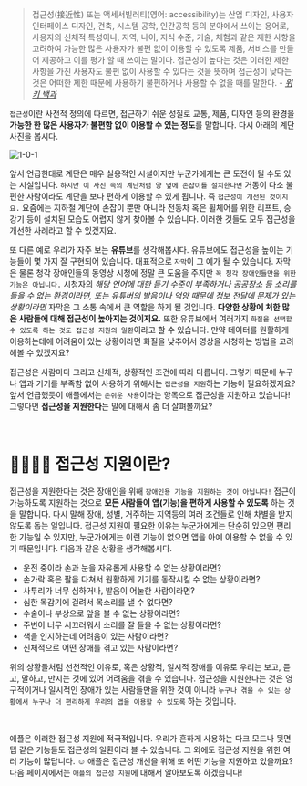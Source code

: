

> 접근성(接近性) 또는 액세서빌러티(영어: accessibility)는 산업 디자인, 사용자 인터페이스 디자인, 건축, 시스템 공학, 인간공학 등의 분야에서 쓰이는 용어로, 사용자의 신체적 특성이나, 지역, 나이, 지식 수준, 기술, 체험과 같은 제한 사항을 고려하여 가능한 많은 사용자가 불편 없이 이용할 수 있도록 제품, 서비스를 만들어 제공하고 이를 평가 할 때 쓰이는 말이다. 접근성이 높다는 것은 이러한 제한 사항을 가진 사용자도 불편 없이 사용할 수 있다는 것을 뜻하며 접근성이 낮다는 것은 어떠한 제한 때문에 사용하기 불편하거나 사용할 수 없을 때를 말한다. *- [위키 백과](https://ko.wikipedia.org/wiki/접근성)*

`접근성`이란 사전적 정의에 따르면, 접근하기 쉬운 성질로 교통, 제품, 디자인 등의 환경을 **가능한 한 많은 사용자가 불편함 없이 이용할 수 있는 정도**를 말합니다. 다시 아래의 계단 사진을 봅시다. <br>

![1-0-1](https://user-images.githubusercontent.com/73867548/138904483-8f22bba3-694e-4805-9974-aee254e32dae.jpg)


앞서 언급한대로 계단은 매우 실용적인 시설이지만 누군가에게는 큰 도전이 될 수도 있는 시설입니다. `하지만 이 사진 속의 계단처럼 양 옆에 손잡이를 설치한다면` 거동이 다소 불편한 사람이라도 계단을 보다 편하게 이용할 수 있게 됩니다. 즉 `접근성이 개선된 것이지요.` 요즘에는 지하철 계단에 손잡이 뿐만 아니라 전동차 혹은 휠체어를 위한 리프트, 승강기 등이 설치된 모습도 어렵지 않게 찾아볼 수 있습니다. 이러한 것들도 모두 접근성을 개선한 사례라고 할 수 있겠지요. <br>

또 다른 예로 우리가 자주 보는 **유튜브**를 생각해봅시다. 유튜브에도 접근성을 높이는 기능들이 몇 가지 잘 구현되어 있습니다. 대표적으로 `자막`이 그 예가 될 수 있습니다. 자막은 물론 청각 장애인들의 동영상 시청에 정말 큰 도움을 주지만 `꼭 청각 장애인들만을 위한 기능은 아닙니다.` 시청자의 *해당 언어에 대한 듣기 수준이 부족하거나 공공장소 등 소리를 들을 수 없는 환경이라면, 또는 유튜버의 발음이나 억양 때문에 정보 전달에 문제가 있는 상황이라면* 자막은 그 소통 속에서 큰 역할을 하게 될 것입니다. **다양한 상황에 처한 많은 사람들에 대해 접근성이 높아지는 것이지요.** 또한 유튜브에서 여러가지 `화질을 선택할 수 있도록 하는 것도 접근성 지원의 일환`이라고 할 수 있습니다. 만약 데이터를 원활하게 이용하는데에 어려움이 있는 상황이라면 화질을 낮추어서 영상을 시청하는 방법을 고려해볼 수 있겠지요? <br>

접근성은 사람마다 그리고 신체적, 상황적인 조건에 따라 다릅니다. 그렇기 때문에 누구나 앱과 기기를 부족함 없이 사용하기 위해서는  `접근성을 지원`하는 기능이 필요하겠지요? 앞서 언급했듯이 애플에서는 `손쉬운 사용`이라는 항목으로 접근성을 지원하고 있습니다! 그렇다면 **접근성을 지원한다**는 말에 대해서 좀 더 살펴볼까요?

<br>

# 👩‍👩‍👦‍👦 접근성 지원이란?
접근성을 지원한다는 것은 장애인을 위해 `장애인용 기능을 지원하는 것이 아닙니다!` 접근이 가능하도록 지원하는 것으로 **모든 사람들이 앱(기능)을 편하게 사용할 수 있도록** 하는 것을 말합니다. 다시 말해 장애, 성별, 거주하는 지역등의 여러 조건들로 인해 차별을 받지 않도록 돕는 일입니다. 접근성 지원이 필요한 이유는 누군가에게는 단순히 있으면 편리한 기능일 수 있지만, 누군가에게는 이런 기능이 없으면 앱을 아예 이용할 수 없을 수 있기 때문입니다. 다음과 같은 상황을 생각해봅시다. <br>

- 운전 중이라 손과 눈을 자유롭게 사용할 수 없는 상황이라면?
- 손가락 혹은 팔을 다쳐서 원활하게 기기를 동작시킬 수 없는 상황이라면?
- 사투리가 너무 심하거나, 발음이 어눌한 사람이라면?
- 심한 목감기에 걸려서 목소리를 낼 수 없다면?
- 수술이나 부상으로 앞을 볼 수 없는 상황이라면?
- 주변이 너무 시끄러워서 소리를 잘 들을 수 없는 상황이라면?
- 색을 인지하는데 어려움이 있는 사람이라면?
- 신체적으로 어떤 장애를 겪고 있는 사람이라면?

위의 상황들처럼 선천적인 이유로, 혹은 상황적, 일시적 장애를 이유로 우리는 보고, 듣고, 말하고, 만지는 것에 있어 어려움을 겪을 수 있습니다. 접근성을 지원한다는 것은 영구적이거나 일시적인 장애가 있는 사람들만을 위한 것이 아니라 `누구나 겪을 수 있는 상황에서 누구나 더 편리하게 우리의 앱을 이용할 수 있도록` 하는 것입니다. 

<br>

애플은 이러한 접근성 지원에 적극적입니다. 우리가 흔하게 사용하는 다크 모드나 뒷면 탭 같은 기능들도 접근성의 일환이라 볼 수 있습니다. 그 외에도 접근성 지원을 위한 여러 기능이 많답니다. ☺️ 애플은 접근성 개선을 위해 또 어떤 기능을 지원하고 있을까요? 다음 페이지에서는 `애플의 접근성 지원`에 대해서 알아보도록 하겠습니다!

<br>